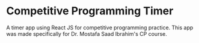 # Competitive Programming Timer
A timer app using React JS for competitive programming practice. This app was made specifically for Dr. Mostafa Saad Ibrahim's CP course.
